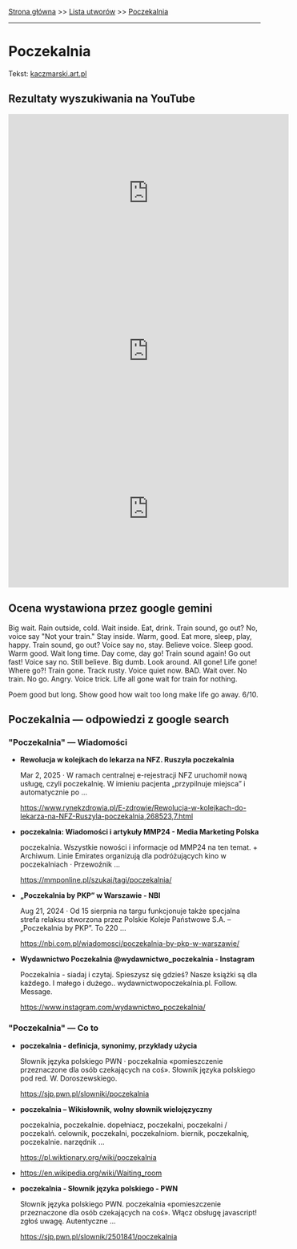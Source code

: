 [Strona główna](../index.md) >> [Lista utworów](../list.md) >> [Poczekalnia](441.md)

---

# Poczekalnia

Tekst: [kaczmarski.art.pl](https://www.kaczmarski.art.pl/tworczosc/wiersze/poczekalnia/)

## Rezultaty wyszukiwania na YouTube

<iframe width="560" height="315" src="https://www.youtube.com/embed/LTC97LojAJI?si=IdontcarewhotheIRSsendsImnotpayingtaxes" title="YouTube video player" frameborder="0" allow="accelerometer; autoplay; clipboard-write; encrypted-media; gyroscope; picture-in-picture; web-share" referrerpolicy="strict-origin-when-cross-origin" allowfullscreen></iframe>

<iframe width="560" height="315" src="https://www.youtube.com/embed/P2rA_b5tfIk?si=IdontcarewhotheIRSsendsImnotpayingtaxes" title="YouTube video player" frameborder="0" allow="accelerometer; autoplay; clipboard-write; encrypted-media; gyroscope; picture-in-picture; web-share" referrerpolicy="strict-origin-when-cross-origin" allowfullscreen></iframe>

<iframe width="560" height="315" src="https://www.youtube.com/embed/NTNcxGVgn9I?si=IdontcarewhotheIRSsendsImnotpayingtaxes" title="YouTube video player" frameborder="0" allow="accelerometer; autoplay; clipboard-write; encrypted-media; gyroscope; picture-in-picture; web-share" referrerpolicy="strict-origin-when-cross-origin" allowfullscreen></iframe>

## Ocena wystawiona przez google gemini

Big wait. Rain outside, cold. Wait inside. Eat, drink. Train sound, go out? No, voice say "Not your train." Stay inside. Warm, good. Eat more, sleep, play, happy.
Train sound, go out? Voice say no, stay. Believe voice. Sleep good. Warm good.
Wait long time. Day come, day go! Train sound again! Go out fast! Voice say no. Still believe. Big dumb.
Look around. All gone! Life gone! Where go?! Train gone. Track rusty. Voice quiet now. BAD.
Wait over. No train. No go. Angry. Voice trick.
Life all gone wait for train for nothing.

Poem good but long. Show good how wait too long make life go away. 6/10.


## Poczekalnia — odpowiedzi z google search

### "Poczekalnia" — Wiadomości

- **Rewolucja w kolejkach do lekarza na NFZ. Ruszyła poczekalnia**

    Mar 2, 2025  ·  W ramach centralnej e-rejestracji NFZ uruchomił nową usługę, czyli poczekalnię. W imieniu pacjenta „przypilnuje miejsca” i automatycznie po ... 

   <https://www.rynekzdrowia.pl/E-zdrowie/Rewolucja-w-kolejkach-do-lekarza-na-NFZ-Ruszyla-poczekalnia,268523,7.html>
- **poczekalnia: Wiadomości i artykuły  MMP24 - Media Marketing Polska**

    poczekalnia. Wszystkie nowości i informacje od MMP24 na ten temat. + Archiwum. Linie Emirates organizują dla podróżujących kino w poczekalniach · Przewoźnik ... 

   <https://mmponline.pl/szukaj/tagi/poczekalnia/>
- **„Poczekalnia by PKP” w Warszawie - NBI**

    Aug 21, 2024  ·  Od 15 sierpnia na targu funkcjonuje także specjalna strefa relaksu stworzona przez Polskie Koleje Państwowe S.A. – „Poczekalnia by PKP”. To 220 ... 

   <https://nbi.com.pl/wiadomosci/poczekalnia-by-pkp-w-warszawie/>
- **Wydawnictwo Poczekalnia @wydawnictwo_poczekalnia - Instagram**

    Poczekalnia - siadaj i czytaj. Spieszysz się gdzieś? Nasze książki są dla każdego. I małego i dużego.. wydawnictwopoczekalnia.pl. Follow. Message. 

   <https://www.instagram.com/wydawnictwo_poczekalnia/>

### "Poczekalnia" — Co to

- **poczekalnia - definicja, synonimy, przykłady użycia**

    Słownik języka polskiego PWN · poczekalnia «pomieszczenie przeznaczone dla osób czekających na coś». Słownik języka polskiego pod red. W. Doroszewskiego. 

   <https://sjp.pwn.pl/slowniki/poczekalnia>
- **poczekalnia – Wikisłownik, wolny słownik wielojęzyczny**

    poczekalnia, poczekalnie. dopełniacz, poczekalni, poczekalni / poczekalń. celownik, poczekalni, poczekalniom. biernik, poczekalnię, poczekalnie. narzędnik ... 

   <https://pl.wiktionary.org/wiki/poczekalnia>
- <https://en.wikipedia.org/wiki/Waiting_room>
- **poczekalnia - Słownik języka polskiego - PWN**

    Słownik języka polskiego PWN. poczekalnia «pomieszczenie przeznaczone dla osób czekających na coś». Włącz obsługę javascript! zgłoś uwagę. Autentyczne ... 

   <https://sjp.pwn.pl/slownik/2501841/poczekalnia>

